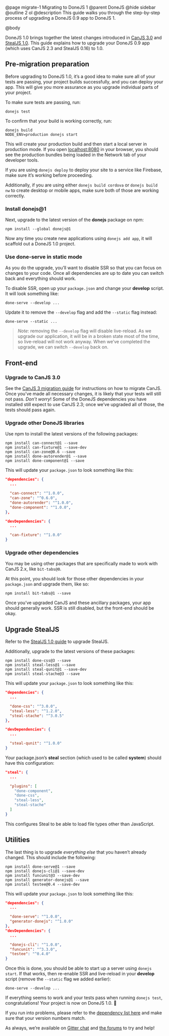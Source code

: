 @page migrate-1 Migrating to DoneJS 1
@parent DoneJS
@hide sidebar
@outline 2 ol
@description This guide walks you through the step-by-step process of upgrading a DoneJS 0.9 app to DoneJS 1.

@body

DoneJS 1.0 brings together the latest changes introduced in [CanJS 3.0](https://www.bitovi.com/blog/canjs-3-0-release) and [StealJS 1.0](https://www.bitovi.com/blog/stealjs-1.0-release). This guide explains how to upgrade your DoneJS 0.9 app (which uses CanJS 2.3 and StealJS 0.16) to 1.0.

## Pre-migration preparation

Before upgrading to DoneJS 1.0, it’s a good idea to make sure all of your tests are passing, your project builds successfully, and you can deploy your app. This will give you more assurance as you upgrade individual parts of your project.

To make sure tests are passing, run:

```shell
donejs test
```

To confirm that your build is working correctly, run:

```shell
donejs build
NODE_ENV=production donejs start
```

This will create your production build and then start a local server in production mode. If you open [localhost:8080](http://localhost:8080/) in your browser, you should see the production bundles being loaded in the Network tab of your developer tools.

If you are using `donejs deploy` to deploy your site to a service like Firebase, make sure it’s working before proceeding.

Additionally, if you are using either `donejs build cordova` or `donejs build nw` to create desktop or mobile apps, make sure both of those are working correctly.

### Install donejs@1

Next, upgrade to the latest version of the **donejs** package on npm:

```shell
npm install --global donejs@1
```

Now any time you create new applications using `donejs add app`, it will scaffold out a DoneJS 1.0 project.

### Use done-serve in static mode

As you do the upgrade, you’ll want to disable SSR so that you can focus on changes to your code. Once all dependencies are up to date you can switch back and everything should work.

To disable SSR, open up your `package.json` and change your **develop** script. It will look something like:

```shell
done-serve --develop ...
```

Update it to remove the `--develop` flag and add the `--static` flag instead:

```shell
done-serve --static ...
```

> *Note*: removing the `--develop` flag will disable live-reload. As we upgrade our application, it will be in a broken state most of the time, so live-reload will not work anyway. When we’ve completed the upgrade, we can switch `--develop` back on.

## Front-end

### Upgrade to CanJS 3.0

See the [CanJS 3 migration guide](https://canjs.com/doc/migrate-3.html) for instructions on how to migrate CanJS. Once you’ve made all necessary changes, it is likely that your tests will still not pass. *Don’t worry*! Some of the DoneJS dependencies you have installed still expect to use CanJS 2.3; once we’ve upgraded all of those, the tests should pass again.

### Upgrade other DoneJS libraries

Use npm to install the latest versions of the following packages:

```shell
npm install can-connect@1 --save
npm install can-fixture@1 --save-dev
npm install can-zone@0.6 --save
npm install done-autorender@1 --save
npm install done-component@1 --save
```

This will update your `package.json` to look something like this:

```json
"dependencies": {
  ...

  "can-connect": "^1.0.0",
  "can-zone": "^0.6.0",
  "done-autorender": "^1.0.0",
  "done-component": "^1.0.0",
},

"devDependencies": {
  ...

  "can-fixture": "^1.0.0"
}
```

### Upgrade other dependencies

You may be using other packages that are specifically made to work with CanJS 2.x, like `bit-tabs@0`.

At this point, you should look for those other dependencies in your `package.json` and upgrade them, like so:

```shell
npm install bit-tabs@1 --save
```

Once you’ve upgraded CanJS and these ancillary packages, your app should generally work. SSR is still disabled, but the front-end should be okay.

## Upgrade StealJS

Refer to the [StealJS 1.0 guide](https://stealjs.com/docs/StealJS.topics.migrating-one.html) to upgrade StealJS.

Additionally, upgrade to the latest versions of these packages:

```shell
npm install done-css@3 --save
npm install steal-less@1 --save
npm install steal-qunit@1 --save-dev
npm install steal-stache@3 --save
```

This will update your `package.json` to look something like this:

```json
"dependencies": {
  ...

  "done-css": "^3.0.0",
  "steal-less": "^1.2.0",
  "steal-stache": "^3.0.5"
},

"devDependencies": {
  ...

  "steal-qunit": "^1.0.0"
}
```

Your package.json’s **steal** section (which used to be called **system**) should have this configuration:

```json
"steal": {
  ...

  "plugins": [
    "done-component",
    "done-css",
    "steal-less",
    "steal-stache"
  ]
}
```

This configures Steal to be able to load file types other than JavaScript.

## Utilities

The last thing is to upgrade *everything else* that you haven’t already changed. This should include the following:


```shell
npm install done-serve@1 --save
npm install donejs-cli@1 --save-dev
npm install funcunit@3 --save-dev
npm install generator-donejs@1 --save
npm install testee@0.4 --save-dev
```

This will update your `package.json` to look something like this:

```json
"dependencies": {
  ...

  "done-serve": "^1.0.0",
  "generator-donejs": "^1.0.0"
},
"devDependencies": {
  ...

  "donejs-cli": "^1.0.0",
  "funcunit": "^3.3.0",
  "testee": "^0.4.0"
}
```

Once this is done, you should be able to start up a server using `donejs start`. If that works, then re-enable SSR and live-reload in your **develop** script (remove the `--static` flag we added earlier):

```
done-serve --develop ...
```

If everything seems to work and your tests pass when running `donejs test`, congratulations! Your project is now on DoneJS 1.0. 🎉

If you run into problems, please refer to the [dependency list here](https://github.com/donejs/cli/blob/v1.0.1/package.json#L59) and make sure that your version numbers match.

As always, we’re available on [Gitter chat](https://gitter.im/donejs/donejs) and [the forums](http://forums.donejs.com/) to try and help!
